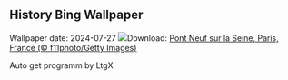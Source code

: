 ## History Bing Wallpaper
Wallpaper date: 2024-07-27
![](https://www.bing.com/th?id=OHR.PontNeuf_FR-CA3057910454_UHD.jpg&w=1000)Download: [Pont Neuf sur la Seine, Paris, France (© f11photo/Getty Images)](https://www.bing.com/th?id=OHR.PontNeuf_FR-CA3057910454_UHD.jpg)

Auto get programm by LtgX
